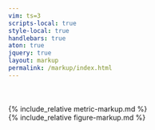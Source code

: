 ```yaml
---
vim: ts=3
scripts-local: true
style-local: true
handlebars: true
aton: true
jquery: true
layout: markup
permalink: /markup/index.html
---
```



<div style="margin-top:50px;">
</div>

<div id="contents">

<div id="metricMarkup">
{% include_relative metric-markup.md %}
</div>

<div class="hidden" id="figureMarkup">
{% include_relative figure-markup.md %}
</div>

</div>



